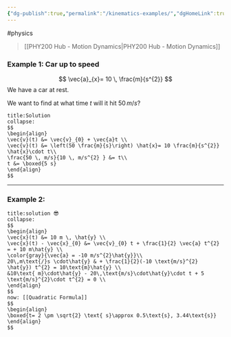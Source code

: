 ```yaml
---
{"dg-publish":true,"permalink":"/kinematics-examples/","dgHomeLink":true,"dgPassFrontmatter":false}
---
```


#physics 
> [[PHY200 Hub - Motion Dynamics|PHY200 Hub - Motion Dynamics]]

### Example 1: Car up to speed
<style>
.container {font-family: sans-serif; text-align: center;}
.button-wrapper button {z-index: 1;height: 40px; width: 100px; margin: 10px;padding: 5px;}
.excalidraw .App-menu_top .buttonList { display: flex;}
.excalidraw-wrapper { height: 800px; margin: 50px; position: relative;}
:root[dir="ltr"] .excalidraw .layer-ui__wrapper .zen-mode-transition.App-menu_bottom--transition-left {transform: none;}
</style><script src="https://unpkg.com/react@17/umd/react.production.min.js"></script><script src="https://unpkg.com/react-dom@17/umd/react-dom.production.min.js"></script><script type="text/javascript" src="https://unpkg.com/@excalidraw/excalidraw@0.12.0/dist/excalidraw.production.min.js"></script><div id="Kinematics_Examples_2023-01-06_1858.01.excalidraw.md1"></div><script>(function(){const InitialData={"type":"excalidraw","version":2,"source":"https://excalidraw.com","elements":[{"type":"rectangle","version":211,"versionNonce":420455750,"isDeleted":false,"id":"XiTtv3umB--XLl8Pj2xzl","fillStyle":"hachure","strokeWidth":1,"strokeStyle":"solid","roughness":0,"opacity":100,"angle":0,"x":-757.276935648457,"y":-102.52787982857285,"strokeColor":"#000000","backgroundColor":"transparent","width":97.60009765625,"height":49.600006103515625,"seed":385381126,"groupIds":[],"strokeSharpness":"sharp","boundElements":[],"updated":1673060364307,"link":null,"locked":false},{"type":"ellipse","version":170,"versionNonce":2099034650,"isDeleted":false,"id":"qEKGEY30qaYpOPxJBBe4B","fillStyle":"hachure","strokeWidth":1,"strokeStyle":"solid","roughness":0,"opacity":100,"angle":0,"x":-759.3358355138037,"y":-52.75736323040968,"strokeColor":"#000000","backgroundColor":"transparent","width":20,"height":20,"seed":1723867718,"groupIds":[],"strokeSharpness":"sharp","boundElements":[],"updated":1673060364307,"link":null,"locked":false},{"type":"ellipse","version":213,"versionNonce":2075593862,"isDeleted":false,"id":"fN-JnEkF6fSoNEl9moq7y","fillStyle":"hachure","strokeWidth":1,"strokeStyle":"solid","roughness":0,"opacity":100,"angle":0,"x":-678.7195275892664,"y":-52.77053260419359,"strokeColor":"#000000","backgroundColor":"transparent","width":20,"height":20,"seed":407890310,"groupIds":[],"strokeSharpness":"sharp","boundElements":[],"updated":1673060364307,"link":null,"locked":false},{"type":"arrow","version":207,"versionNonce":141715162,"isDeleted":false,"id":"p65igDttK40BM4LMVGcCx","fillStyle":"hachure","strokeWidth":1,"strokeStyle":"solid","roughness":0,"opacity":100,"angle":0,"x":-711.4115020882391,"y":-78.25108804417096,"strokeColor":"#000000","backgroundColor":"transparent","width":92.14753964320158,"height":0,"seed":1393932122,"groupIds":[],"strokeSharpness":"round","boundElements":[],"updated":1673060364307,"link":null,"locked":false,"startBinding":null,"endBinding":null,"lastCommittedPoint":null,"startArrowhead":null,"endArrowhead":"arrow","points":[[0,0],[92.14753964320158,0]]},{"type":"line","version":164,"versionNonce":997166022,"isDeleted":false,"id":"bzaDNkkNP3gnIPA8uFKHc","fillStyle":"hachure","strokeWidth":1,"strokeStyle":"solid","roughness":0,"opacity":100,"angle":0,"x":-795.6151712816533,"y":-32.17733337406935,"strokeColor":"#000000","backgroundColor":"transparent","width":440.0836592889593,"height":0,"seed":1071595206,"groupIds":[],"strokeSharpness":"round","boundElements":[],"updated":1673060364307,"link":null,"locked":false,"startBinding":null,"endBinding":null,"lastCommittedPoint":null,"startArrowhead":null,"endArrowhead":null,"points":[[0,0],[440.0836592889593,0]]},{"id":"g0OzevsK","type":"image","x":-728.0731429725421,"y":-138.80057355989806,"width":50,"height":18,"angle":0,"strokeColor":"#000000","backgroundColor":"transparent","fillStyle":"hachure","strokeWidth":1,"strokeStyle":"solid","roughness":1,"opacity":100,"strokeSharpness":"sharp","seed":33311,"version":1,"versionNonce":380818253,"updated":1673060355316,"isDeleted":false,"groupIds":[],"boundElements":[],"link":null,"locked":false,"fileId":"fefcbcc2f263b050fde5d2ba6600aaee4c3f8f86","scale":[1,1]}],"appState":{"theme":"light","viewBackgroundColor":"#ffffff","currentItemStrokeColor":"#000000","currentItemBackgroundColor":"transparent","currentItemFillStyle":"hachure","currentItemStrokeWidth":1,"currentItemStrokeStyle":"solid","currentItemRoughness":0,"currentItemOpacity":100,"currentItemFontFamily":1,"currentItemFontSize":20,"currentItemTextAlign":"left","currentItemStrokeSharpness":"sharp","currentItemStartArrowhead":null,"currentItemEndArrowhead":"arrow","currentItemLinearStrokeSharpness":"round","gridSize":null,"colorPalette":{}},"files":{}};InitialData.scrollToContent=true;App=()=>{const e=React.useRef(null),t=React.useRef(null),[n,i]=React.useState({width:void 0,height:void 0});return React.useEffect(()=>{i({width:t.current.getBoundingClientRect().width,height:t.current.getBoundingClientRect().height});const e=()=>{i({width:t.current.getBoundingClientRect().width,height:t.current.getBoundingClientRect().height})};return window.addEventListener("resize",e),()=>window.removeEventListener("resize",e)},[t]),React.createElement(React.Fragment,null,React.createElement("div",{className:"excalidraw-wrapper",ref:t},React.createElement(ExcalidrawLib.Excalidraw,{ref:e,width:n.width,height:n.height,initialData:InitialData,viewModeEnabled:!0,zenModeEnabled:!0,gridModeEnabled:!1})))},excalidrawWrapper=document.getElementById("Kinematics_Examples_2023-01-06_1858.01.excalidraw.md1");ReactDOM.render(React.createElement(App),excalidrawWrapper);})();</script>
$$
\vec{a}_{x}= 10 \, \frac{m}{s^{2}}
$$
We have a car at rest.

We want to find at what time $t$ will it hit $50\, m/s$?

```ad-check
title:Solution
collapse:
$$
\begin{align}
\vec{v}(t) &= \vec{v}_{0} + \vec{a}t \\
\vec{v}(t) &= \left(50 \frac{m}{s}\right) \hat{x}= 10 \frac{m}{s^{2}} \hat{x}\cdot t\\
\frac{50 \, m/s}{10 \, m/s^{2} } &= t\\
t &= \boxed{5 s}
\end{align}
$$
```

---
### Example 2: 
<div id="Kinematics_Examples_2023-01-06_1923.17.excalidraw.md2"></div><script>(function(){const InitialData={"type":"excalidraw","version":2,"source":"https://excalidraw.com","elements":[{"type":"ellipse","version":25,"versionNonce":79996250,"isDeleted":false,"id":"4lx6yxlfyQ1B4IecL5yZ7","fillStyle":"hachure","strokeWidth":2,"strokeStyle":"solid","roughness":0,"opacity":100,"angle":0,"x":-142.39996337890625,"y":-72.6437759399414,"strokeColor":"#000000","backgroundColor":"transparent","width":44,"height":44,"seed":1568233798,"groupIds":[],"strokeSharpness":"sharp","boundElements":[],"updated":1673061809341,"link":null,"locked":false},{"type":"arrow","version":116,"versionNonce":1887655066,"isDeleted":false,"id":"Y30sx8RgVEx-CJhvHoktB","fillStyle":"hachure","strokeWidth":2,"strokeStyle":"solid","roughness":0,"opacity":100,"angle":0,"x":-120.79998779296875,"y":-48.643775939941406,"strokeColor":"#000000","backgroundColor":"transparent","width":0,"height":113.60000610351562,"seed":750585754,"groupIds":[],"strokeSharpness":"round","boundElements":[],"updated":1673061814101,"link":null,"locked":false,"startBinding":null,"endBinding":null,"lastCommittedPoint":null,"startArrowhead":null,"endArrowhead":"arrow","points":[[0,0],[0,-113.60000610351562]]},{"type":"image","version":57,"versionNonce":724231238,"isDeleted":false,"id":"lktFjN5G","fillStyle":"hachure","strokeWidth":1,"strokeStyle":"solid","roughness":1,"opacity":100,"angle":0,"x":-98.199951171875,"y":-108.68750762939453,"strokeColor":"#000000","backgroundColor":"transparent","width":52,"height":18,"seed":78086,"groupIds":[],"strokeSharpness":"sharp","boundElements":[],"updated":1673061821325,"link":null,"locked":false,"status":"pending","fileId":"248b2a955055198ecbed8c7fe4a64ef88b71375b","scale":[1,1]},{"id":"dVXjuph7","type":"text","x":24.900054931640625,"y":-137.9656639099121,"width":165,"height":72,"angle":0,"strokeColor":"#000000","backgroundColor":"transparent","fillStyle":"hachure","strokeWidth":2,"strokeStyle":"solid","roughness":0,"opacity":100,"groupIds":[],"strokeSharpness":"sharp","seed":178635270,"version":76,"versionNonce":1535067142,"isDeleted":false,"boundElements":null,"updated":1673061856110,"link":null,"locked":false,"text":"At what t\nwill it be 10m\nabove?","rawText":"At what t\nwill it be 10m\nabove?","fontSize":20,"fontFamily":3,"textAlign":"left","verticalAlign":"top","baseline":67,"containerId":null,"originalText":"At what t\nwill it be 10m\nabove?"}],"appState":{"theme":"light","viewBackgroundColor":"#ffffff","currentItemStrokeColor":"#000000","currentItemBackgroundColor":"transparent","currentItemFillStyle":"hachure","currentItemStrokeWidth":2,"currentItemStrokeStyle":"solid","currentItemRoughness":0,"currentItemOpacity":100,"currentItemFontFamily":3,"currentItemFontSize":20,"currentItemTextAlign":"left","currentItemStrokeSharpness":"sharp","currentItemStartArrowhead":null,"currentItemEndArrowhead":"arrow","currentItemLinearStrokeSharpness":"round","gridSize":null,"colorPalette":{}},"files":{}};InitialData.scrollToContent=true;App=()=>{const e=React.useRef(null),t=React.useRef(null),[n,i]=React.useState({width:void 0,height:void 0});return React.useEffect(()=>{i({width:t.current.getBoundingClientRect().width,height:t.current.getBoundingClientRect().height});const e=()=>{i({width:t.current.getBoundingClientRect().width,height:t.current.getBoundingClientRect().height})};return window.addEventListener("resize",e),()=>window.removeEventListener("resize",e)},[t]),React.createElement(React.Fragment,null,React.createElement("div",{className:"excalidraw-wrapper",ref:t},React.createElement(ExcalidrawLib.Excalidraw,{ref:e,width:n.width,height:n.height,initialData:InitialData,viewModeEnabled:!0,zenModeEnabled:!0,gridModeEnabled:!1})))},excalidrawWrapper=document.getElementById("Kinematics_Examples_2023-01-06_1923.17.excalidraw.md2");ReactDOM.render(React.createElement(App),excalidrawWrapper);})();</script>

```ad-check
title:solution 😎
collapse:
$$
\begin{align}
\vec{x}(t) &= 10 m \, \hat{y} \\
\vec{x}(t) - \vec{x}_{0} &= \vec{v}_{0} t + \frac{1}{2} \vec{a} t^{2} = + 10 m\hat{y} \\
\color{gray}{\vec{a} = -10 m/s^{2}\hat{y}}\\
20\,m\text{/}s \cdot\hat{y} & + \frac{1}{2}(-10 \text{m/s}^{2} \hat{y}) t^{2} = 10\text{m}\hat{y} \\
&10\text{ m}\cdot\hat{y} - 20\,\text{m/s}\cdot\hat{y}\cdot t + 5 \text{m/s}^{2}\cdot t^{2} = 0 \\
\end{align}
$$
now: [[Quadratic Formula]]
$$
\begin{align}
\boxed{t= 2 \pm \sqrt{2} \text{ s}\approx 0.5\text{s}, 3.44\text{s}}
\end{align}
$$


```

